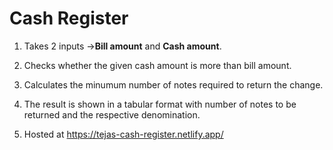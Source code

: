 # Cash Register

1. Takes 2 inputs ->**Bill amount** and **Cash amount**.

2. Checks whether the given cash amount is more than bill amount.

3. Calculates the minumum number of notes required to return the change.

4. The result is shown in a tabular format with number of notes to be returned and the respective denomination.

5. Hosted at https://tejas-cash-register.netlify.app/
